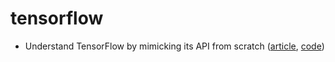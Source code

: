 # tensorflow

- Understand TensorFlow by mimicking its API from scratch ([article](https://medium.com/@d3lm/understand-tensorflow-by-mimicking-its-api-from-scratch-faa55787170d), [code](https://github.com/gaoxinge/machine-learning/tree/master/tensorflow/2))